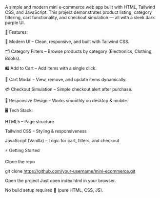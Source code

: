 A simple and modern mini e-commerce web app built with HTML, Tailwind CSS, and JavaScript.
This project demonstrates product listing, category filtering, cart functionality, and checkout simulation — all with a sleek dark purple UI.

🚀 Features:

🎨 Modern UI – Clean, responsive, and built with Tailwind CSS.

🗂 Category Filters – Browse products by category (Electronics, Clothing, Books).

🛍 Add to Cart – Add items with a single click.

🛒 Cart Modal – View, remove, and update items dynamically.

💳 Checkout Simulation – Simple checkout alert after purchase.

📱 Responsive Design – Works smoothly on desktop & mobile.


🖥️ Tech Stack:

HTML5 – Page structure

Tailwind CSS – Styling & responsiveness

JavaScript (Vanilla) – Logic for cart, filters, and checkout


⚡ Getting Started

Clone the repo

git clone https://github.com/your-username/mini-ecommerce.git


Open the project
Just open index.html in your browser.

No build setup required 🚀 (pure HTML, CSS, JS).
